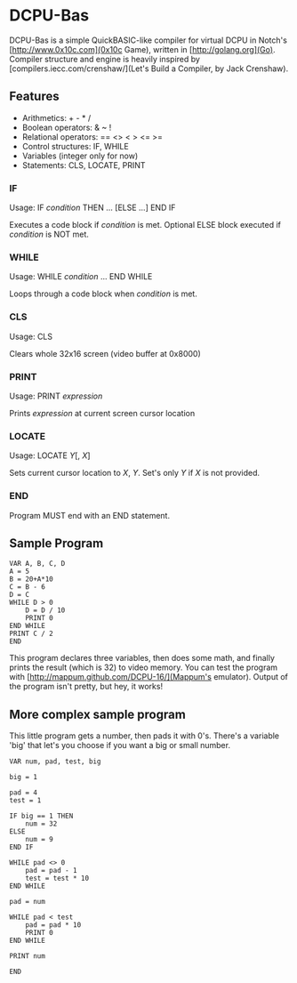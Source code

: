 # DCPU-Bas

DCPU-Bas is a simple QuickBASIC-like compiler for virtual DCPU in Notch's [http://www.0x10c.com](0x10c Game), written in [http://golang.org](Go).
Compiler structure and engine is heavily inspired by [compilers.iecc.com/crenshaw/](Let's Build a Compiler, by Jack Crenshaw).

## Features

* Arithmetics: + - * /
* Boolean operators: & ~ !
* Relational operators: == <> < > <= >=
* Control structures: IF, WHILE
* Variables (integer only for now)
* Statements: CLS, LOCATE, PRINT

### IF

Usage:
	IF _condition_ THEN
		...
	[ELSE
		...]
	END IF

Executes a code block if _condition_ is met. Optional ELSE block executed if _condition_ is NOT met.

### WHILE

Usage:
	WHILE _condition_
		...
	END WHILE

Loops through a code block when _condition_ is met.

### CLS

Usage:
	CLS

Clears whole 32x16 screen (video buffer at 0x8000)

### PRINT

Usage:
	PRINT _expression_

Prints _expression_ at current screen cursor location

### LOCATE

Usage:
	LOCATE _Y_[, _X_]

Sets current cursor location to _X_, _Y_. Set's only _Y_ if _X_ is not provided.

### END

Program MUST end with an END statement.

## Sample Program

	VAR A, B, C, D
	A = 5
	B = 20+A*10
	C = B - 6
	D = C
	WHILE D > 0
		D = D / 10
		PRINT 0
	END WHILE
	PRINT C / 2
	END

This program declares three variables, then does some math, and finally prints the result (which is 32) to video memory.
You can test the program with [http://mappum.github.com/DCPU-16/](Mappum's emulator).
Output of the program isn't pretty, but hey, it works!

## More complex sample program

This little program gets a number, then pads it with 0's. There's a variable 'big' that let's you choose if you want
a big or small number.

	VAR num, pad, test, big

	big = 1

	pad = 4
	test = 1

	IF big == 1 THEN
		num = 32
	ELSE
		num = 9
	END IF

	WHILE pad <> 0
		pad = pad - 1
		test = test * 10
	END WHILE

	pad = num

	WHILE pad < test
		pad = pad * 10
		PRINT 0
	END WHILE

	PRINT num

	END
